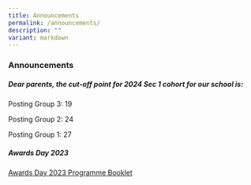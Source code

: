 ```yaml
---
title: Announcements
permalink: /announcements/
description: ""
variant: markdown
---
```

### Announcements

##### Dear parents, the cut-off point for 2024 Sec 1 cohort for our school is:
Posting Group 3: 19

Posting Group 2: 24

Posting Group 1: 27

##### Awards Day 2023

[Awards Day 2023 Programme Booklet](/awardsday2023/)

